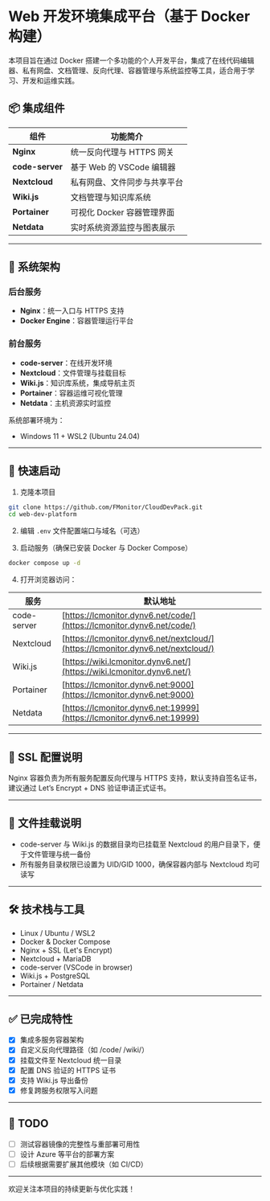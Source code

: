 # Web 开发环境集成平台（基于 Docker 构建）

本项目旨在通过 Docker 搭建一个多功能的个人开发平台，集成了在线代码编辑器、私有网盘、文档管理、反向代理、容器管理与系统监控等工具，适合用于学习、开发和运维实践。

## 📦 集成组件

| 组件              | 功能简介                |
| --------------- | ------------------- |
| **Nginx**       | 统一反向代理与 HTTPS 网关    |
| **code-server** | 基于 Web 的 VSCode 编辑器 |
| **Nextcloud**   | 私有网盘、文件同步与共享平台      |
| **Wiki.js**     | 文档管理与知识库系统          |
| **Portainer**   | 可视化 Docker 容器管理界面   |
| **Netdata**     | 实时系统资源监控与图表展示       |

---

## 🧱 系统架构

### 后台服务

* **Nginx**：统一入口与 HTTPS 支持
* **Docker Engine**：容器管理运行平台

### 前台服务

* **code-server**：在线开发环境
* **Nextcloud**：文件管理与挂载目标
* **Wiki.js**：知识库系统，集成导航主页
* **Portainer**：容器运维可视化管理
* **Netdata**：主机资源实时监控

系统部署环境为：

* Windows 11 + WSL2 (Ubuntu 24.04)

---

## 🚀 快速启动

1. 克隆本项目

```bash
git clone https://github.com/FMonitor/CloudDevPack.git
cd web-dev-platform
```

2. 编辑 `.env` 文件配置端口与域名（可选）

3. 启动服务（确保已安装 Docker 与 Docker Compose）

```bash
docker compose up -d
```

4. 打开浏览器访问：

| 服务          | 默认地址                                                             |
| ----------- | ---------------------------------------------------------------- |
| code-server | [https://lcmonitor.dynv6.net/code/](https://lcmonitor.dynv6.net/code/)           |
| Nextcloud   | [https://lcmonitor.dynv6.net/nextcloud/](https://lcmonitor.dynv6.net/nextcloud/) |
| Wiki.js     | [https://wiki.lcmonitor.dynv6.net/](https://wiki.lcmonitor.dynv6.net/)           |
| Portainer   | [https://lcmonitor.dynv6.net:9000](https://lcmonitor.dynv6.net:9000)             |
| Netdata     | [https://lcmonitor.dynv6.net:19999](https://lcmonitor.dynv6.net:19999)           |

---

## 🔐 SSL 配置说明

Nginx 容器负责为所有服务配置反向代理与 HTTPS 支持，默认支持自签名证书，建议通过 Let’s Encrypt + DNS 验证申请正式证书。

---

## 📁 文件挂载说明

* code-server 与 Wiki.js 的数据目录均已挂载至 Nextcloud 的用户目录下，便于文件管理与统一备份
* 所有服务目录权限已设置为 UID/GID 1000，确保容器内部与 Nextcloud 均可读写

---

## 🛠 技术栈与工具

* Linux / Ubuntu / WSL2
* Docker & Docker Compose
* Nginx + SSL (Let's Encrypt)
* Nextcloud + MariaDB
* code-server (VSCode in browser)
* Wiki.js + PostgreSQL
* Portainer / Netdata

---

## ✅ 已完成特性

* [x] 集成多服务容器架构
* [x] 自定义反向代理路径（如 /code/ /wiki/）
* [x] 挂载文件至 Nextcloud 统一目录
* [x] 配置 DNS 验证的 HTTPS 证书
* [x] 支持 Wiki.js 导出备份
* [x] 修复跨服务权限写入问题

---

## 📌 TODO

* [ ] 测试容器镜像的完整性与重部署可用性
* [ ] 设计 Azure 等平台的部署方案
* [ ] 后续根据需要扩展其他模块（如 CI/CD）

---

欢迎关注本项目的持续更新与优化实践！
